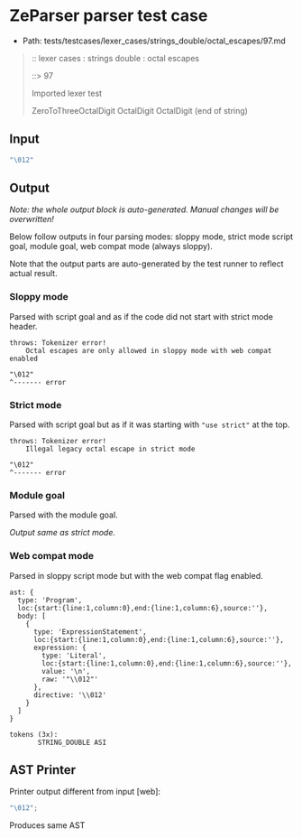 # ZeParser parser test case

- Path: tests/testcases/lexer_cases/strings_double/octal_escapes/97.md

> :: lexer cases : strings double : octal escapes
>
> ::> 97
>
> Imported lexer test
>
> ZeroToThreeOctalDigit OctalDigit OctalDigit (end of string)

## Input

`````js
"\012"
`````

## Output

_Note: the whole output block is auto-generated. Manual changes will be overwritten!_

Below follow outputs in four parsing modes: sloppy mode, strict mode script goal, module goal, web compat mode (always sloppy).

Note that the output parts are auto-generated by the test runner to reflect actual result.

### Sloppy mode

Parsed with script goal and as if the code did not start with strict mode header.

`````
throws: Tokenizer error!
    Octal escapes are only allowed in sloppy mode with web compat enabled

"\012"
^------- error
`````

### Strict mode

Parsed with script goal but as if it was starting with `"use strict"` at the top.

`````
throws: Tokenizer error!
    Illegal legacy octal escape in strict mode

"\012"
^------- error
`````


### Module goal

Parsed with the module goal.

_Output same as strict mode._

### Web compat mode

Parsed in sloppy script mode but with the web compat flag enabled.

`````
ast: {
  type: 'Program',
  loc:{start:{line:1,column:0},end:{line:1,column:6},source:''},
  body: [
    {
      type: 'ExpressionStatement',
      loc:{start:{line:1,column:0},end:{line:1,column:6},source:''},
      expression: {
        type: 'Literal',
        loc:{start:{line:1,column:0},end:{line:1,column:6},source:''},
        value: '\n',
        raw: '"\\012"'
      },
      directive: '\\012'
    }
  ]
}

tokens (3x):
       STRING_DOUBLE ASI
`````


## AST Printer

Printer output different from input [web]:

````js
"\012";
````

Produces same AST
